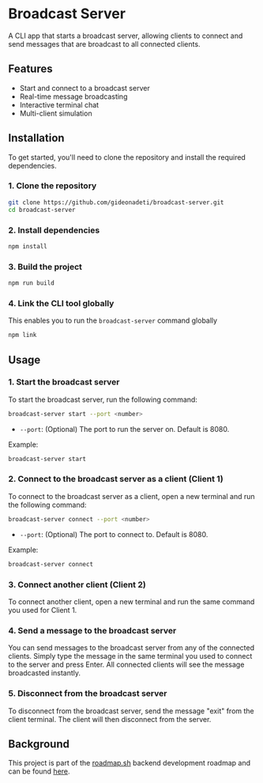 # Broadcast Server

A CLI app that starts a broadcast server, allowing clients to connect and send messages that are broadcast to all connected clients.

## Features

- Start and connect to a broadcast server
- Real-time message broadcasting
- Interactive terminal chat
- Multi-client simulation

## Installation

To get started, you'll need to clone the repository and install the required dependencies.

### 1. Clone the repository

```bash
git clone https://github.com/gideonadeti/broadcast-server.git
cd broadcast-server
```

### 2. Install dependencies

```bash
npm install
```

### 3. Build the project

```bash
npm run build
```

### 4. Link the CLI tool globally

This enables you to run the `broadcast-server` command globally

```bash
npm link
```

## Usage

### 1. Start the broadcast server

To start the broadcast server, run the following command:

```bash
broadcast-server start --port <number>
```

- `--port`: (Optional) The port to run the server on. Default is 8080.

Example:

```bash
broadcast-server start
```

### 2. Connect to the broadcast server as a client (Client 1)

To connect to the broadcast server as a client, open a new terminal and run the following command:

```bash
broadcast-server connect --port <number>
```

- `--port`: (Optional) The port to connect to. Default is 8080.

Example:

```bash
broadcast-server connect
```

### 3. Connect another client (Client 2)

To connect another client, open a new terminal and run the same command you used for Client 1.

### 4. Send a message to the broadcast server

You can send messages to the broadcast server from any of the connected clients. Simply type the message in the same terminal you used to connect to the server and press Enter. All connected clients will see the message broadcasted instantly.

### 5. Disconnect from the broadcast server

To disconnect from the broadcast server, send the message "exit" from the client terminal. The client will then disconnect from the server.

## Background

This project is part of the [roadmap.sh](https://roadmap.sh) backend development roadmap and can be found [here](https://roadmap.sh/projects/broadcast-server).
